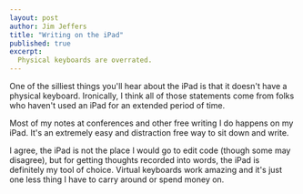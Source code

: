 ```yaml
---
layout: post
author: Jim Jeffers
title: "Writing on the iPad"
published: true
excerpt:
  Physical keyboards are overrated.
---
```


One of the silliest things you'll hear about the iPad is that it doesn't have a physical keyboard. Ironically, I think all of those statements come from folks who haven't used an iPad for an extended period of time.

Most of my notes at conferences and other free writing I do happens on my iPad. It's an extremely easy and distraction free way to sit down and write.

I agree, the iPad is not the place I would go to edit code (though some may disagree), but for getting thoughts recorded into words, the iPad is definitely my tool of choice. Virtual keyboards work amazing and it's just one less thing I have to carry around or spend money on.